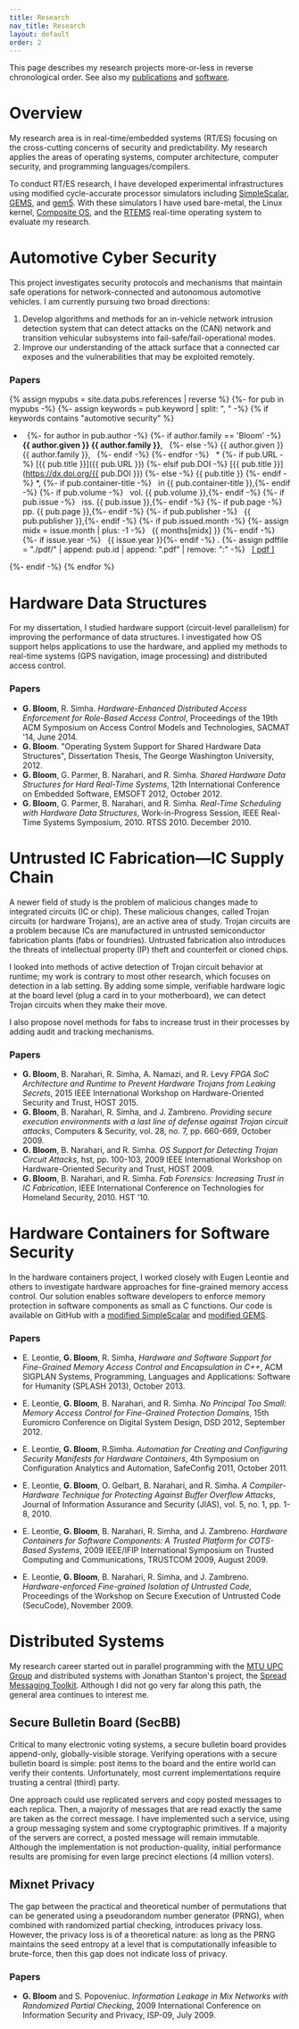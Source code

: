 ```yaml
---
title: Research
nav_title: Research
layout: default
order: 2
---
```


<!--
See also my **research statement
[(HTML)](./bloom-research-statement.html)
[(PDF)](./bloom-research-statement.pdf)**.
-->

This page describes my research projects more-or-less in
reverse chronological order. See also my
[publications](publications.html) and [software](software.html).

# Overview
My research area is in real-time/embedded systems (RT/ES) focusing on the
cross-cutting concerns of security and predictability.  My research applies the
areas of operating systems, computer architecture, computer security, and
programming languages/compilers.

To conduct RT/ES research, I have developed experimental infrastructures using
modified cycle-accurate processor simulators including
[SimpleScalar](http://www.simplescalar.com/),
[GEMS](http://research.cs.wisc.edu/gems/), and
[gem5](http://www.gem5.org/Main_Page).
With these simulators I have used bare-metal, the Linux kernel,
[Composite OS](http://composite.seas.gwu.edu/), and the
[RTEMS](http://www.rtems.org/) real-time operating system to evaluate
my research.

# Automotive Cyber Security

This project investigates security protocols and mechanisms that maintain safe operations for network-connected and autonomous automotive vehicles. I am currently pursuing two broad directions:
1. Develop algorithms and methods for an in-vehicle network
      intrusion detection system that can detect attacks on the (CAN) network
      and transition vehicular subsystems into fail-safe/fail-operational modes.
1. Improve our understanding of the attack surface that a connected car
      exposes and the vulnerabilities that may be exploited remotely.

### Papers
{% assign mypubs = site.data.pubs.references | reverse %}
{%- for pub in mypubs -%}
{%- assign keywords = pub.keyword | split: ", " -%}
{% if keywords contains "automotive security" %}
* &nbsp;
{%- for author in pub.author -%}
{%- if author.family == 'Bloom' -%}
**{{ author.given }} {{ author.family }}**, &nbsp;
{%- else -%}
{{ author.given }} {{ author.family }}, &nbsp;
{%- endif -%}
{%- endfor -%}
&nbsp; *
{%- if pub.URL -%} [{{ pub.title }}]({{ pub.URL }})
{%- elsif pub.DOI -%} [{{ pub.title }}](https://dx.doi.org/{{ pub.DOI }})
{%- else -%} {{ pub.title }}
{%- endif -%}
*,
{%- if pub.container-title -%} &nbsp; in {{ pub.container-title }},{%- endif -%}
{%- if pub.volume -%} &nbsp; vol. {{ pub.volume }},{%- endif -%}
{%- if pub.issue -%} &nbsp; iss. {{ pub.issue }},{%- endif -%}
{%- if pub.page -%} &nbsp; pp. {{ pub.page }},{%- endif -%}
{%- if pub.publisher -%} &nbsp; {{ pub.publisher }},{%- endif -%}
{%- if pub.issued.month -%}
{%- assign midx = issue.month | plus: -1 -%}
&nbsp; {{ months[midx] }}
{%- endif -%}
{%- if issue.year -%} &nbsp; {{ issue.year }}{%- endif -%}
.
{%- assign pdffile = "./pdf/" | append: pub.id | append: ".pdf" | remove: ":" -%}
&nbsp; [&#91; pdf &#93;]({{pdffile}}) 

{%- endif -%}
{% endfor %}


# Hardware Data Structures
For my dissertation, I studied hardware support (circuit-level parallelism) for
improving the performance of data structures. I investigated how OS support
helps applications to use the hardware, and applied my methods to real-time
systems (GPS navigation, image processing) and distributed access control.

### Papers
* <b>G. Bloom</b>, R. Simha.
      <i>Hardware-Enhanced Distributed Access Enforcement for
        Role-Based Access Control</i>,
      Proceedings of the 19th ACM Symposium on Access Control Models
      and Technologies, SACMAT '14, June 2014.
* <b>G. Bloom</b>. 
    "Operating System Support for Shared Hardware Data Structures", 
    Dissertation Thesis, The George Washington University, 2012.
* <b>G. Bloom</b>, G. Parmer, B. Narahari, and R. Simha.
      <i>Shared Hardware Data Structures for Hard Real-Time Systems</i>,
      12th International Conference on Embedded Software, EMSOFT 2012,
      October 2012.
* <b>G. Bloom</b>, G. Parmer, B. Narahari, and R. Simha. 
<i>Real-Time Scheduling with Hardware Data Structures</i>,
Work-in-Progress Session, IEEE Real-Time Systems Symposium, 2010. RTSS 2010. December 2010.


# Untrusted IC Fabrication&mdash;IC Supply Chain
A newer field of study is the problem of malicious changes made to integrated
circuits (IC or chip).  These malicious changes, called Trojan circuits (or
hardware Trojans), are an active area of study.  Trojan circuits are a problem
because ICs are manufactured in untrusted semiconductor fabrication plants
(fabs or foundries).  Untrusted fabrication also introduces the threats of
intellectual property (IP) theft and counterfeit or cloned chips.
    
I looked into methods of active detection of Trojan circuit behavior at
runtime; my work is contrary to most other research, which focuses on detection
in a lab setting.  By adding some simple, verifiable hardware logic at the
board level (plug a card in to your motherboard), we can detect Trojan circuits
when they make their move.
    
I also propose novel methods for fabs to increase trust in their processes
by adding audit and tracking mechanisms.

### Papers
* <b>G. Bloom</b>, B. Narahari, R. Simha, A. Namazi, and R. Levy
  <i>FPGA SoC Architecture and Runtime to Prevent Hardware Trojans from Leaking
  Secrets</i>,
  2015 IEEE International Workshop on Hardware-Oriented Security and Trust, HOST 2015. 
* <b>G. Bloom</b>, B. Narahari, R. Simha, and J. Zambreno. 
  <i>Providing secure execution environments with a last line of defense 
    against Trojan circuit attacks</i>, Computers &amp; Security, vol. 28, no. 7, pp. 660-669,
  October 2009. 
* <b>G. Bloom</b>, B. Narahari, and R. Simha.
  <i>OS Support for Detecting Trojan Circuit Attacks</i>, hst, pp. 100-103,
  2009 IEEE International Workshop on Hardware-Oriented Security and Trust, HOST 2009. 
* <b>G. Bloom</b>, B. Narahari, and R. Simha.
  <i>Fab Forensics: Increasing Trust in IC Fabrication</i>,
  IEEE International Conference on Technologies for Homeland Security, 2010. 
  HST '10.

# Hardware Containers for Software Security
In the hardware containers project, I worked closely with Eugen Leontie and
others to investigate hardware approaches for fine-grained memory access
control. Our solution enables software developers to enforce memory protection
in software components as small as C functions.  Our code is available on
GitHub with a [modified SimpleScalar](https://github.com/gedare/containers_simplescalar) and [modified GEMS](https://github.com/gedare/GEMS).

### Papers
* E. Leontie, <b>G. Bloom</b>, R. Simha,
      <i>Hardware and Software Support for Fine-Grained Memory Access Control
      and Encapsulation in C++</i>,
      ACM SIGPLAN Systems, Programming, Languages and Applications: Software
      for Humanity (SPLASH 2013), October 2013.
* E. Leontie, <b>G. Bloom</b>, B. Narahari, and R. Simha.
      <i>No Principal Too Small: Memory Access Control for Fine-Grained
        Protection Domains</i>,
      15th Euromicro Conference on Digital System Design, DSD 2012,
      September 2012.

* E. Leontie, <b>G. Bloom</b>, R.Simha.
  <i>Automation for Creating and Configuring Security Manifests for Hardware Containers</i>,
  4th Symposium on Configuration Analytics and Automation, SafeConfig 2011,
  October 2011.

* E. Leontie, <b>G. Bloom</b>, O. Gelbart, B. Narahari, and R. Simha. 
  <i>A Compiler-Hardware Technique for Protecting Against Buffer Overflow Attacks</i>, 
  Journal of Information Assurance and Security (JIAS),
   vol. 5, no. 1, pp. 1-8, 2010.

* E. Leontie, <b>G. Bloom</b>, B. Narahari, R. Simha, and J. Zambreno. 
  <i>Hardware Containers for Software Components: A Trusted Platform for COTS-Based Systems</i>, 
  2009 IEEE/IFIP International Symposium on Trusted Computing and Communications, TRUSTCOM 2009, 
  August 2009.
* E. Leontie, <b>G. Bloom</b>, B. Narahari, R. Simha, and J. Zambreno. <i>Hardware-enforced
    Fine-grained Isolation of Untrusted Code</i>, Proceedings of the Workshop on Secure Execution 
  of Untrusted Code (SecuCode), November 2009.

# Distributed Systems
My research career started out in parallel programming with the
[MTU UPC Group](http://www.upc.mtu.edu/) and distributed systems with
Jonathan Stanton's project, the [Spread Messaging Toolkit](http://www.spread.org/).
Although I did not go very far along this path, the general area
continues to interest me.

## Secure Bulletin Board (SecBB)
Critical to many electronic voting systems, a 
secure bulletin board provides append-only, globally-visible storage.
Verifying operations with a secure bulletin board is simple:
post items to the board and the entire world can verify their contents.
Unfortunately, most current implementations require
trusting a central (third) party.

One approach could use replicated servers and copy posted
messages to each replica.  Then, a majority of messages that are 
read exactly the same are taken as the correct message.  I have implemented
such a service, using a group messaging system and some cryptographic 
primitives. If a majority of the servers are correct, a posted message
will remain immutable.  Although the implementation is not
production-quality, initial performance results are promising for even 
large precinct elections (4 million voters).

## Mixnet Privacy
The gap between the practical and theoretical number of permutations that can
be generated using a pseudorandom number generator (PRNG), when combined with
randomized partial checking, introduces privacy loss.  However, the privacy
loss is of a theoretical nature: as long as the PRNG maintains the seed entropy
at a level that is computationally infeasible to brute-force, then this gap
does not indicate loss of privacy.
### Papers
* <b>G. Bloom</b> and S. Popoveniuc. 
    <i>Information Leakage in Mix Networks with Randomized Partial Checking</i>,
    2009 International Conference on Information Security and Privacy, ISP-09, July 2009.

<!--
<div class="box">
  <div class="boxtop">People</div>
  <div class="boxp">
    Advisors:
    <ul>
      <li><a href="http://www.seas.gwu.edu/~narahari/">Bhagi Narahari</a></li>
      <li><a href="http://www.seas.gwu.edu/~simha/">Rahul Simha</a></li>
      <li><a href="http://www.seas.gwu.edu/~jstanton/">Jonathan Stanton</a>&ndash;former advisor</li>
      <li><a href="http://www.admin.mtu.edu/urel/ttoday/?issue=20140630#remembering-steve-seidel">Steve Seidel</a>&ndash;Undergrad research advisor</li>
    </ul>

    Collaborators:
<ul>
  <li><a href="http://www.seas.gwu.edu/~gparmer/">Gabriel Parmer</a></li>
  <li><a href="http://www.ece.iastate.edu/~zambreno/">Joseph Zambreno</a></li>
  <li><a href="http://www.leko.ro/">Eugen Leontie</a></li>
  <li>Olga Chen (Gelbart)</li>
  <li><a href="http://home.gwu.edu/~poste/">Stefan Popoveniuc</a></li>
  <li><a href="http://www.seas.gwu.edu/~guruv/">Guru Venkataramani</a></li>
  <li><a href="http://joelsherrill.com/">Joel Sherrill</a></li>
</ul>
  </div>
</div>
-->


